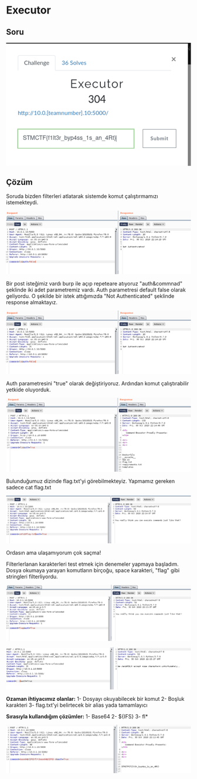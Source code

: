 # Executor

## Soru

![Soru](../../assets/Executor/0.png)

## Çözüm

Soruda bizden filterleri atlatarak sistemde komut çalıştırmamızı istemekteydi. 

![1](../../assets/Executor/1.png)

Bir post isteğimiz vardı burp ile açıp repeteare atıyoruz "auth&commnad" şeklinde iki adet parametremiz vardı. Auth parametresi default false olarak geliyordu. O şekilde bir istek attığımızda "Not Authenticated" şeklinde response almaktayız.  

![2](../../assets/Executor/2.png)

Auth parametresini "true" olarak değiştiriyoruz. Ardından komut çalıştırabilir yetkide oluyorduk. 

![3](../../assets/Executor/3.png)

Bulunduğumuz dizinde flag.txt'yi görebilmekteyiz. Yapmamız gereken sadece cat flag.txt

![4](../../assets/Executor/4.png)

Ordasın ama ulaşamıyorum çok saçma!

Filterlerlanan karakterleri test etmek için denemeler yapmaya başladım. Dosya okumaya yarayan komutların birçoğu, space karakteri, "flag" gibi stringleri filterliyordu. 

![5](../../assets/Executor/5.png)

![6](../../assets/Executor/6.png)

**Ozaman ihtiyacımız olanlar:**
1- Dosyayı okuyabilecek bir komut
2- Boşluk karakteri
3- flag.txt'yi belirtecek bir alias yada tamamlayıcı

**Sırasıyla kullandığım çözümler:**
1- Base64
2- ${IFS}
3- fl*

![flagls](../../assets/Executor/7.png)




